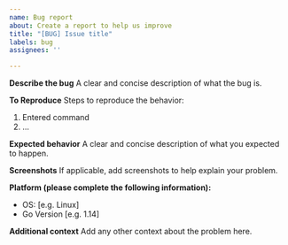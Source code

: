```yaml
---
name: Bug report
about: Create a report to help us improve
title: "[BUG] Issue title"
labels: bug
assignees: ''

---
```


**Describe the bug**
A clear and concise description of what the bug is.

**To Reproduce**
Steps to reproduce the behavior:
1. Entered command
2. ...

**Expected behavior**
A clear and concise description of what you expected to happen.

**Screenshots**
If applicable, add screenshots to help explain your problem.

**Platform (please complete the following information):**
 - OS: [e.g. Linux]
 - Go Version [e.g. 1.14]

**Additional context**
Add any other context about the problem here.
